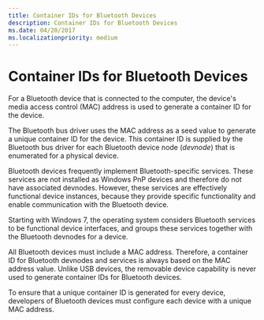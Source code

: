 ```yaml
---
title: Container IDs for Bluetooth Devices
description: Container IDs for Bluetooth Devices
ms.date: 04/20/2017
ms.localizationpriority: medium
---
```


# Container IDs for Bluetooth Devices


For a Bluetooth device that is connected to the computer, the device's media access control (MAC) address is used to generate a container ID for the device.

The Bluetooth bus driver uses the MAC address as a seed value to generate a unique container ID for the device. This container ID is supplied by the Bluetooth bus driver for each Bluetooth device node (*devnode*) that is enumerated for a physical device.

Bluetooth devices frequently implement Bluetooth-specific services. These services are not installed as Windows PnP devices and therefore do not have associated devnodes. However, these services are effectively functional device instances, because they provide specific functionality and enable communication with the Bluetooth device.

Starting with Windows 7, the operating system considers Bluetooth services to be functional device interfaces, and groups these services together with the Bluetooth devnodes for a device.

All Bluetooth devices must include a MAC address. Therefore, a container ID for Bluetooth devnodes and services is always based on the MAC address value. Unlike USB devices, the removable device capability is never used to generate container IDs for Bluetooth devices.

To ensure that a unique container ID is generated for every device, developers of Bluetooth devices must configure each device with a unique MAC address.

 

 





